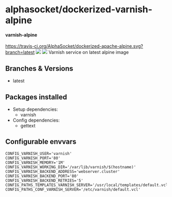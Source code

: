 # alphasocket/dockerized-varnish-alpine
#### varnish-alpine
https://travis-ci.org/AlphaSocket/dockerized-apache-alpine.svg?branch=latest [![](https://images.microbadger.com/badges/image/03192859189254/varnish-alpine:latest.svg)](https://microbadger.com/images/03192859189254/varnish-alpine:latest ) [![](https://images.microbadger.com/badges/version/03192859189254/varnish-alpine:latest.svg)](https://microbadger.com/images/03192859189254/varnish-alpine:latest)
Varnish service on latest alpine image

## Branches & Versions
- latest

## Packages installed
- Setup dependencies:
  + varnish
- Config dependencies:
  + gettext


## Configurable envvars
~~~
CONFIG_VARNISH_USER='varnish'
CONFIG_VARNISH_PORT='80'
CONFIG_VARNISH_MEMORY='1M'
CONFIG_VARNISH_WORKING_DIR='/var/lib/varnish/$(hostname)'
CONFIG_VARNISH_BACKEND_ADDRESS='webserver.cluster'
CONFIG_VARNISH_BACKEND_PORT='80'
CONFIG_VARNISH_BACKEND_RETRIES='5'
CONFIG_PATHS_TEMPLATES_VARNISH_SERVER='/usr/local/templates/default.vcl'
CONFIG_PATHS_CONF_VARNISH_SERVER='/etc/varnish/default.vcl'
~~~



